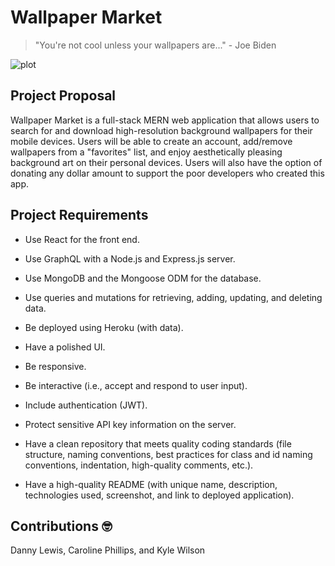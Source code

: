 # Wallpaper Market
> "You're not cool unless your wallpapers are..." - Joe Biden

![plot](https://apkrig.com/wp-content/uploads/2021/02/1613755515_the-10-best-iPhone-wallpapers-of-the-week-930x620.jpg?raw=true "Preview")

## Project Proposal
Wallpaper Market is a full-stack MERN web application that allows users to search for and download high-resolution background wallpapers for their mobile devices. Users will be able to create an account, add/remove wallpapers from a "favorites" list, and enjoy aesthetically pleasing background art on their personal devices. Users will also have the option of donating any dollar amount to support the poor developers who created this app.

## Project Requirements
- Use React for the front end.

- Use GraphQL with a Node.js and Express.js server.

- Use MongoDB and the Mongoose ODM for the database.

- Use queries and mutations for retrieving, adding, updating, and deleting data.

- Be deployed using Heroku (with data).

- Have a polished UI.

- Be responsive.

- Be interactive (i.e., accept and respond to user input).

- Include authentication (JWT).

- Protect sensitive API key information on the server.

- Have a clean repository that meets quality coding standards (file structure, naming conventions, best practices for class and id naming conventions,    indentation, high-quality comments, etc.).

- Have a high-quality README (with unique name, description, technologies used, screenshot, and link to deployed application).


## Contributions 🤓
Danny Lewis,
Caroline Phillips,
and Kyle Wilson
